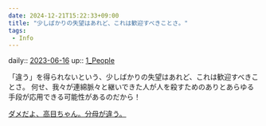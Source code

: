 ```yaml
---
date: 2024-12-21T15:22:33+09:00
title: "少しばかりの失望はあれど、これは歓迎すべきことさ。"
tags:
 - Info
---
```


daily:: [2023-06-16](/Daily_Note/2023-06-16.md)
up:: [1_People](../Bar/Novel/Nacaria/1_People.md)

「違う」を得られないという、少しばかりの失望はあれど、これは歓迎すべきことさ。
何せ、我々が連綿脈々と継いできた人が人を殺すためのありとあらゆる手段が応用できる可能性があるのだから！

[ダメだよ、高目ちゃん。分母が違う。](ダメだよ、高目ちゃん。分母が違う。.md)